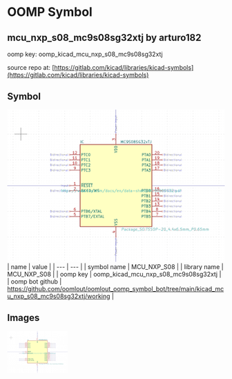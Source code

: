 # OOMP Symbol  
## mcu_nxp_s08_mc9s08sg32xtj  by arturo182  
  
oomp key: oomp_kicad_mcu_nxp_s08_mc9s08sg32xtj  
  
source repo at: [https://gitlab.com/kicad/libraries/kicad-symbols](https://gitlab.com/kicad/libraries/kicad-symbols)  
## Symbol  
  
[![working.png](working_600.png)](working.png)  
| name | value | 
| --- | --- | 
| symbol name | MCU_NXP_S08 | 
| library name | MCU_NXP_S08 | 
| oomp key | oomp_kicad_mcu_nxp_s08_mc9s08sg32xtj | 
| oomp bot github | https://github.com/oomlout/oomlout_oomp_symbol_bot/tree/main/kicad_mcu_nxp_s08_mc9s08sg32xtj/working | 
## Images  
  
[![working.png](working_140.png)](working.png)  
